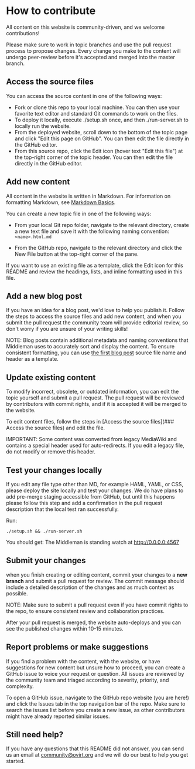 # How to contribute

All content on this website is community-driven, and we welcome contributions!

Please make sure to work in topic branches and use the pull request process to propose changes. Every
change you make to the content will undergo peer-review before it's accepted and merged into the master branch.

## Access the source files

You can access the source content in one of the following ways:

- Fork or clone this repo to your local machine. You can then use your favorite text editor and standard
Git commands to work on the files.
- To deploy it locally, execute ./setup.sh once, and then ./run-server.sh to locally run the website.
- From the deployed website, scroll down to the bottom of the topic page and click "Edit this page on GitHub".
You can then edit the file directly in the GitHub editor.
- From this source repo, click the Edit icon (hover text "Edit this file") at the top-right corner of the
topic header. You can then edit the file directly in the GitHub editor.

## Add new content

All content in the website is written in Markdown. For information on formatting Markdown,
see [Markdown Basics](https://help.github.com/articles/markdown-basics/).

You can create a new topic file in one of the following ways:

- From your local Git repo folder, navigate to the relevant directory, create a new text file and
save it with the following naming convention: `<name>.html.md`

- From the GitHub repo, navigate to the relevant directory and click the New File button at the
top-right corner of the pane.

If you want to use an existing file as a template, click the Edit icon for this README and review
the headings, lists, and inline formatting used in this file.

## Add a new blog post

If you have an idea for a blog post, we'd love to help you publish it. Follow the steps to access
the source files and add new content, and when you submit the pull request the community team will
provide editorial review, so don't worry if you are unsure of your writing skills!

NOTE: Blog posts contain additional metadata and naming conventions that Middleman uses to accurately
sort and display the content. To ensure consistent formatting, you can
use [the first blog post](https://github.com/oVirt/ovirt-site/blob/master/source/blog/2015-11-30-welcome-to-new-ovirt-site.html.md) source
file name and header as a template.

## Update existing content

To modify incorrect, obsolete, or outdated information, you can edit the topic yourself and submit a
pull request. The pull request will be reviewed by contributors with commit rights, and if it is
accepted it will be merged to the website.

To edit content files, follow the steps in [Access the source files](### Access the source files) and
edit the file.

IMPORTANT: Some content was converted from legacy MediaWiki and contains a special header
used for auto-redirects. If you edit a legacy file, do not modify or remove this header.

## Test your changes locally

If you edit any file type other than MD, for example HAML, YAML, or CSS, please deploy
the site locally and test your changes. We do have plans to add pre-merge staging accessible from GitHub, but
until this happens please follow this step and add a confirmation in the pull request description that the local
test ran successfully.

Run:
```
./setup.sh && ./run-server.sh
```
You should get:
The Middleman is standing watch at http://0.0.0.0:4567

## Submit your changes

when you finish creating or editing content, commit your changes to a **new branch** and submit a
pull request for review. The commit message should include a detailed description of the changes
and as much context as possible.

NOTE: Make sure to submit a pull request even if you have commit rights to the repo, to ensure
consistent review and collaboration practices.

After your pull request is merged, the website auto-deploys and you can see the published changes
within 10-15 minutes.

## Report problems or make suggestions

If you find a problem with the content, with the website, or have suggestions for new content but
unsure how to proceed, you can create a GitHub issue to voice your request or question. All
issues are reviewed by the community team and triaged according to severity, priority, and complexity.

To open a GitHub issue, navigate to the GitHub repo website (you are here!) and click the Issues tab
in the top navigation bar of the repo. Make sure to search the issues list before you create a new
issue, as other contributors might have already reported similar issues.

## Still need help?

If you have any questions that this README did not answer, you can send us an email at community@ovirt.org
and we will do our best to help you get started.
